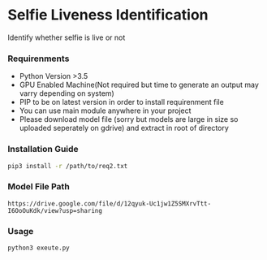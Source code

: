 # Selfie Liveness Identification

Identify whether selfie is live or not 

### Requirenments 
 - Python Version >3.5 
 - GPU Enabled Machine(Not required but time to generate an output may varry depending on system)
 - PIP to be on latest version in order to install requirenment file 
 - You can use main module anywhere in your project
 - Please download model file (sorry but models are large in size so uploaded seperately on gdrive) and extract in root of directory

### Installation Guide
```bash
pip3 install -r /path/to/req2.txt
```
### Model File Path
```
https://drive.google.com/file/d/12qyuk-Uc1jw1Z5SMXrvTtt-I6OoOuKdk/view?usp=sharing
```
### Usage

```
python3 exeute.py 
```



